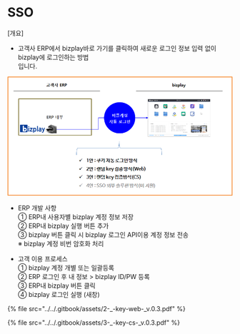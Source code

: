 # SSO

\[개요\]  
 - 고객사 ERP에서 bizplay바로 가기를 클릭하여 새로운 로그인 정보 입력 없이 bizplay에 로그인하는 방법  
  입니다.

![\[&#xADF8;&#xB9BC;1\] SSO &#xC5F0;&#xB3D9;](../../.gitbook/assets/image%20%28148%29.png)

- ERP 개발 사항  
 ① ERP내 사용자별 bizplay 계정 정보 저장  
 ② ERP내 bizplay 실행 버튼 추가  
 ③ bizplay 버튼 클릭 시 bizplay 로그인 API이용 계정 정보 전송  
   ※ bizplay 계정 비번 암호화 처리

 - 고객 이용 프로세스  
 ① bizplay 계정 개별 또는 일괄등록  
 ② ERP 로그인 후 내 정보 &gt; bizplay ID/PW 등록  
 ③ ERP내 bizplay 버튼 클릭  
 ④ bizplay 로그인 실행 \(새창\)

{% file src="../../.gitbook/assets/2-\_-key-web-\_v.0.3.pdf" %}

{% file src="../../.gitbook/assets/3-\_-key-cs-\_v.0.3.pdf" %}

